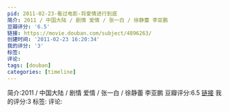 ```yaml
---
pid: 2011-02-23-看过电影-将爱情进行到底
简介: 2011 / 中国大陆 / 剧情 爱情 / 张一白 / 徐静蕾 李亚鹏
豆瓣评分: '6.5'
链接: https://movie.douban.com/subject/4896263/
创建时间: '2011-02-23 16:20:34'
我的评分: '3'
标签:
评论:
tags: [douban]
categories: [timeline]
---
```

简介:2011 / 中国大陆 / 剧情 爱情 / 张一白 / 徐静蕾 李亚鹏
豆瓣评分:6.5
[链接](https://movie.douban.com/subject/4896263/)
我的评分:3
标签:
评论:
